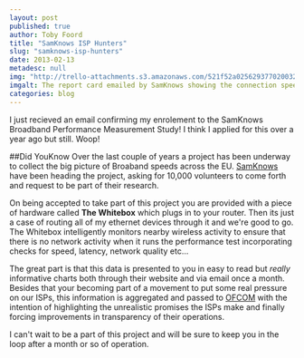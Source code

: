 ```yaml
---
layout: post
published: true
author: Toby Foord
title: "SamKnows ISP Hunters"
slug: "samknows-isp-hunters"
date: 2013-02-13
metadesc: null
img: "http://trello-attachments.s3.amazonaws.com/521f52a02562937702003295/525f959effc4aba4280036e0/52511bcde38ccdf87f609e83c83679d6/upload_2013-10-17_at_8.45.35_am.png"
imgalt: The report card emailed by SamKnows showing the connection speed of my Internet Service Provider in the last month
categories: blog
---
```


I just recieved an email confirming my enrolement to the SamKnows Broadband Performance Measurement Study! I think I applied for this over a year ago but still. Woop!

##Did YouKnow
Over the last couple of years a project has been underway to collect the big picture of Broaband speeds across the EU.
[SamKnows][samknows] have been heading the project, asking for 10,000 volunteers to come forth and request to be part of their research.

On being accepted to take part of this project you are provided with a piece of hardware called **The Whitebox** which plugs in to your router. Then its just a case of routing all of my ethernet devices through it and we're good to go. The Whitebox intelligently monitors nearby wireless activity to ensure that there is no network activity when it runs the performance test incorporating checks for speed, latency, network quality etc...

The great part is that this data is presented to you in easy to read but *really* informative charts both through their website and via email once a month. Besides that your becoming part of a movement to put some real pressure on our ISPs, this information is aggregated and passed to [OFCOM][ofcom] with the intention of highlighting the unrealistic promises the ISPs make and finally forcing improvements in transparency of their operations.

I can't wait to be a part of this project and will be sure to keep you in the loop after a month or so of operation.

[samknows]:http://www.samknows.com
[ofcom]:http://consumers.ofcom.org.uk/2010/04/help-us-test-broadband-speed-claims/
